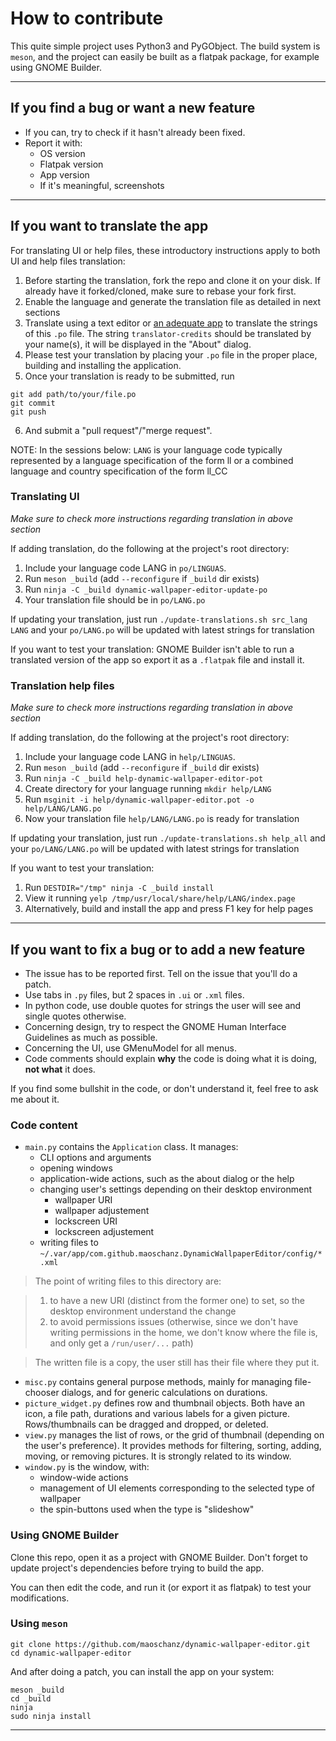 # How to contribute

This quite simple project uses Python3 and PyGObject. The build system is
`meson`, and the project can easily be built as a flatpak package, for example
using GNOME Builder.

----

## If you find a bug or want a new feature

- If you can, try to check if it hasn't already been fixed.
- Report it with:
	- OS version
	- Flatpak version
	- App version
	- If it's meaningful, screenshots

----

## If you want to translate the app

For translating UI or help files, these introductory instructions apply to both
UI and help files translation:

1. Before starting the translation, fork the repo and clone it on your disk.
   If already have it forked/cloned, make sure to rebase your fork first.
2. Enable the language and generate the translation file as detailed in next
   sections
3. Translate using a text editor or [an adequate app](https://flathub.org/apps/details/org.gnome.Gtranslator)
   to translate the strings of this `.po` file. The string `translator-credits`
   should be translated by your name(s), it will be displayed in the "About"
   dialog.
4. Please test your translation by placing your `.po` file in the proper place,
   building and installing the application.
5. Once your translation is ready to be submitted, run
```
git add path/to/your/file.po
git commit
git push
```
6. And submit a "pull request"/"merge request".

NOTE: In the sessions below: `LANG` is your language code typically represented
by a language specification of the form ll or a combined language and country
specification of the form ll_CC

### Translating UI

*Make sure to check more instructions regarding translation in above section*

If adding translation, do the following at the project's root directory:

1. Include your language code LANG in `po/LINGUAS`.
2. Run `meson _build` (add `--reconfigure` if `_build` dir exists)
3. Run `ninja -C _build dynamic-wallpaper-editor-update-po`
4. Your translation file should be in `po/LANG.po`

If updating your translation, just run `./update-translations.sh src_lang LANG`
and your `po/LANG.po` will be updated with latest strings for translation

If you want to test your translation: GNOME Builder isn't able to run a
translated version of the app so export it as a `.flatpak` file and install it.

### Translation help files

*Make sure to check more instructions regarding translation in above section*

If adding translation, do the following at the project's root directory:

1. Include your language code LANG in `help/LINGUAS`.
2. Run `meson _build` (add `--reconfigure` if `_build` dir exists)
3. Run `ninja -C _build help-dynamic-wallpaper-editor-pot`
4. Create directory for your language running `mkdir help/LANG`
5. Run `msginit -i help/dynamic-wallpaper-editor.pot -o help/LANG/LANG.po`
6. Now your translation file `help/LANG/LANG.po` is ready for translation

If updating your translation, just run `./update-translations.sh help_all`
and your `po/LANG/LANG.po` will be updated with latest strings for translation

If you want to test your translation:

1. Run `DESTDIR="/tmp" ninja -C _build install`
2. View it running `yelp /tmp/usr/local/share/help/LANG/index.page`
3. Alternatively, build and install the app and press F1 key for help pages

----

## If you want to fix a bug or to add a new feature

- The issue has to be reported first. Tell on the issue that you'll do a patch.
- Use tabs in `.py` files, but 2 spaces in `.ui` or `.xml` files.
- In python code, use double quotes for strings the user will see and single quotes otherwise.
- Concerning design, try to respect the GNOME Human Interface Guidelines as much as possible.
- Concerning the UI, use GMenuModel for all menus.
- Code comments should explain **why** the code is doing what it is doing, **not what** it does.

If you find some bullshit in the code, or don't understand it, feel free to ask
me about it.

### Code content

- `main.py` contains the `Application` class. It manages:
	- CLI options and arguments
	- opening windows
	- application-wide actions, such as the about dialog or the help
	- changing user's settings depending on their desktop environment
		- wallpaper URI
		- wallpaper adjustement
		- lockscreen URI
		- lockscreen adjustement
	- writing files to `~/.var/app/com.github.maoschanz.DynamicWallpaperEditor/config/*.xml`

>The point of writing files to this directory are:

>1. to have a new URI (distinct from the former one) to set, so the desktop
environment understand the change
>2. to avoid permissions issues (otherwise, since we don't have writing
permissions in the home, we don't know where the file is, and only get a
`/run/user/...` path)

>The written file is a copy, the user still has their file where they put it.

- `misc.py` contains general purpose methods, mainly for managing file-chooser
dialogs, and for generic calculations on durations.
- `picture_widget.py` defines row and thumbnail objects. Both have an icon,
a file path, durations and various labels for a given picture. Rows/thumbnails
can be dragged and dropped, or deleted.
- `view.py` manages the list of rows, or the grid of thumbnail (depending on the
user's preference). It provides methods for filtering, sorting, adding, moving,
or removing pictures. It is strongly related to its window.
- `window.py` is the window, with:
	- window-wide actions
	- management of UI elements corresponding to the selected type of wallpaper
	- the spin-buttons used when the type is "slideshow"

### Using GNOME Builder

Clone this repo, open it as a project with GNOME Builder. Don't forget to update
project's dependencies before trying to build the app.

You can then edit the code, and run it (or export it as flatpak) to test your
modifications.

### Using `meson`

```
git clone https://github.com/maoschanz/dynamic-wallpaper-editor.git
cd dynamic-wallpaper-editor
```

And after doing a patch, you can install the app on your system:

```
meson _build
cd _build
ninja
sudo ninja install
```

----

